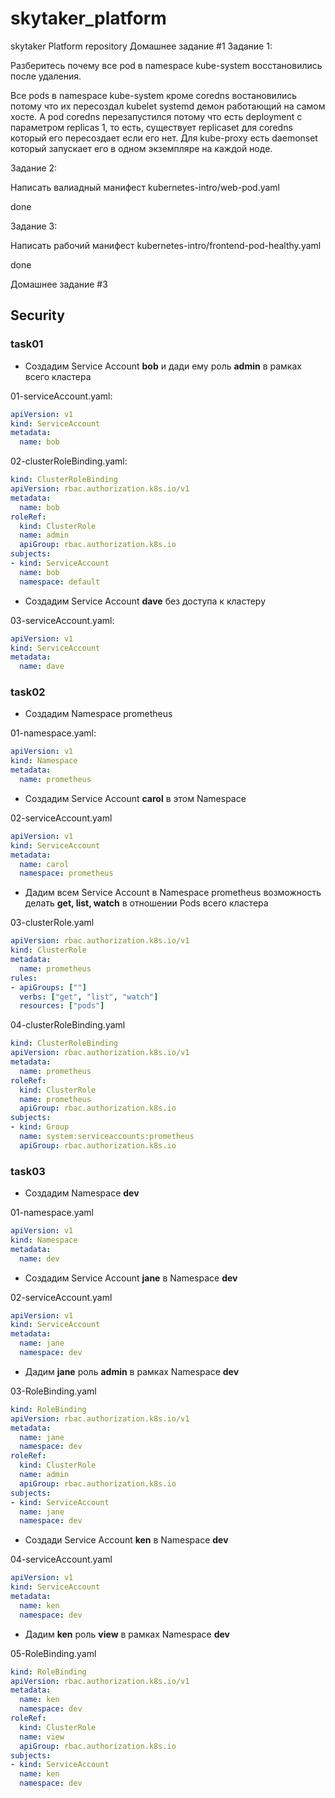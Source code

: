 # skytaker_platform
skytaker Platform repository
Домашнее задание #1
Задание 1:

Разберитесь почему все pod в namespace kube-system восстановились после удаления.

Все pods в namespace kube-system кроме сoredns востановились потому что их пересоздал kubelet systemd демон работающий на самом хосте. А pod coredns перезапустился потому что есть deployment с параметром replicas 1, то есть, существует replicaset для coredns который его пересоздает если его нет. Для kube-proxy есть daemonset который запускает его в одном экземпляре на каждой ноде.

Задание 2:

Написать валиадный манифест kubernetes-intro/web-pod.yaml

done

Задание 3:

Написать рабочий манифест kubernetes-intro/frontend-pod-healthy.yaml

done

Домашнее задание #3
## Security

### task01

- Создадим Service Account **bob** и дади ему роль **admin** в рамках всего кластера

01-serviceAccount.yaml:

```yml
apiVersion: v1
kind: ServiceAccount
metadata:
  name: bob
```

02-clusterRoleBinding.yaml:

```yml
kind: ClusterRoleBinding
apiVersion: rbac.authorization.k8s.io/v1
metadata:
  name: bob
roleRef:
  kind: ClusterRole
  name: admin
  apiGroup: rbac.authorization.k8s.io
subjects:
- kind: ServiceAccount
  name: bob
  namespace: default
```

- Создадим Service Account **dave** без доступа к кластеру

03-serviceAccount.yaml:

```yml
apiVersion: v1
kind: ServiceAccount
metadata:
  name: dave
```

### task02

- Создадим Namespace prometheus

01-namespace.yaml:

```yml
apiVersion: v1
kind: Namespace
metadata:
  name: prometheus
```

- Создадим Service Account **carol** в этом Namespace

02-serviceAccount.yaml

```yml
apiVersion: v1
kind: ServiceAccount
metadata:
  name: carol
  namespace: prometheus
```

- Дадим всем Service Account в Namespace prometheus возможность делать **get, list, watch** в отношении Pods всего кластера

03-clusterRole.yaml

```yml
apiVersion: rbac.authorization.k8s.io/v1
kind: ClusterRole
metadata:
  name: prometheus
rules:
- apiGroups: [""]
  verbs: ["get", "list", "watch"]
  resources: ["pods"]
```

04-clusterRoleBinding.yaml

```yml
kind: ClusterRoleBinding
apiVersion: rbac.authorization.k8s.io/v1
metadata:
  name: prometheus
roleRef:
  kind: ClusterRole
  name: prometheus
  apiGroup: rbac.authorization.k8s.io
subjects:
- kind: Group
  name: system:serviceaccounts:prometheus
  apiGroup: rbac.authorization.k8s.io
```

### task03

- Создадим Namespace **dev**

01-namespace.yaml

```yml
apiVersion: v1
kind: Namespace
metadata:
  name: dev
```

- Создадим Service Account **jane** в Namespace **dev**

02-serviceAccount.yaml

```yml
apiVersion: v1
kind: ServiceAccount
metadata:
  name: jane
  namespace: dev
```

- Дадим **jane** роль **admin** в рамках Namespace **dev**

03-RoleBinding.yaml
```yml
kind: RoleBinding
apiVersion: rbac.authorization.k8s.io/v1
metadata:
  name: jane
  namespace: dev
roleRef:
  kind: ClusterRole
  name: admin
  apiGroup: rbac.authorization.k8s.io
subjects:
- kind: ServiceAccount
  name: jane
  namespace: dev
```

- Создади Service Account **ken** в Namespace **dev**

04-serviceAccount.yaml

```yml
apiVersion: v1
kind: ServiceAccount
metadata:
  name: ken
  namespace: dev
```

- Дадим **ken** роль **view** в рамках Namespace **dev**


05-RoleBinding.yaml

```yml
kind: RoleBinding
apiVersion: rbac.authorization.k8s.io/v1
metadata:
  name: ken
  namespace: dev
roleRef:
  kind: ClusterRole
  name: view
  apiGroup: rbac.authorization.k8s.io
subjects:
- kind: ServiceAccount
  name: ken
  namespace: dev
```


